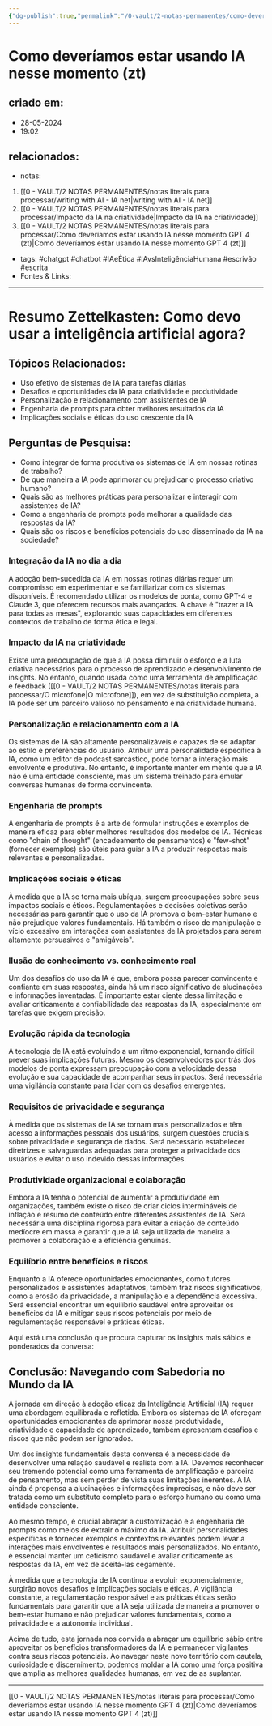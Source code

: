 ```yaml
---
{"dg-publish":true,"permalink":"/0-vault/2-notas-permanentes/como-deveriamos-estar-usando-ia-nesse-momento-zt/","tags":["permanente","chatgpt","chatbot","IAeÉtica","IAvsInteligênciaHumana","escrivão","escrita"],"dgHomeLink":true,"dgShowLocalGraph":true,"dgShowFileTree":true,"dgEnableSearch":true,"noteIcon":""}
---
```


# Como deveríamos estar usando IA nesse momento (zt)

## criado em: 
- 28-05-2024
- 19:02
## relacionados:
- notas:
1. [[0 - VAULT/2 NOTAS PERMANENTES/notas literais para processar/writing with AI - IA net\|writing with AI - IA net]]
2. [[0 - VAULT/2 NOTAS PERMANENTES/notas literais para processar/Impacto da IA na criatividade\|Impacto da IA na criatividade]]
3. [[0 - VAULT/2 NOTAS PERMANENTES/notas literais para processar/Como deveríamos estar usando IA nesse momento GPT 4 (zt)\|Como deveríamos estar usando IA nesse momento GPT 4 (zt)]]
- tags: #chatgpt #chatbot #IAeÉtica #IAvsInteligênciaHumana #escrivão #escrita
- Fontes & Links: 
---
# Resumo Zettelkasten: Como devo usar a inteligência artificial agora?

## Tópicos Relacionados:

- Uso efetivo de sistemas de IA para tarefas diárias
- Desafios e oportunidades da IA para criatividade e produtividade
- Personalização e relacionamento com assistentes de IA
- Engenharia de prompts para obter melhores resultados da IA
- Implicações sociais e éticas do uso crescente da IA

## Perguntas de Pesquisa:

- Como integrar de forma produtiva os sistemas de IA em nossas rotinas de trabalho?
- De que maneira a IA pode aprimorar ou prejudicar o processo criativo humano?
- Quais são as melhores práticas para personalizar e interagir com assistentes de IA?
- Como a engenharia de prompts pode melhorar a qualidade das respostas da IA?
- Quais são os riscos e benefícios potenciais do uso disseminado da IA na sociedade?

### Integração da IA no dia a dia

A adoção bem-sucedida da IA em nossas rotinas diárias requer um compromisso em experimentar e se familiarizar com os sistemas disponíveis. É recomendado utilizar os modelos de ponta, como GPT-4 e Claude 3, que oferecem recursos mais avançados. A chave é "trazer a IA para todas as mesas", explorando suas capacidades em diferentes contextos de trabalho de forma ética e legal.

### Impacto da IA na criatividade

Existe uma preocupação de que a IA possa diminuir o esforço e a luta criativa necessários para o processo de aprendizado e desenvolvimento de insights. No entanto, quando usada como uma ferramenta de amplificação e feedback ([[0 - VAULT/2 NOTAS PERMANENTES/notas literais para processar/O microfone\|O microfone]]), em vez de substituição completa, a IA pode ser um parceiro valioso no pensamento e na criatividade humana.

### Personalização e relacionamento com a IA

Os sistemas de IA são altamente personalizáveis e capazes de se adaptar ao estilo e preferências do usuário. Atribuir uma personalidade específica à IA, como um editor de podcast sarcástico, pode tornar a interação mais envolvente e produtiva. No entanto, é importante manter em mente que a IA não é uma entidade consciente, mas um sistema treinado para emular conversas humanas de forma convincente.

### Engenharia de prompts

A engenharia de prompts é a arte de formular instruções e exemplos de maneira eficaz para obter melhores resultados dos modelos de IA. Técnicas como "chain of thought" (encadeamento de pensamentos) e "few-shot" (fornecer exemplos) são úteis para guiar a IA a produzir respostas mais relevantes e personalizadas.

### Implicações sociais e éticas

À medida que a IA se torna mais ubíqua, surgem preocupações sobre seus impactos sociais e éticos. Regulamentações e decisões coletivas serão necessárias para garantir que o uso da IA promova o bem-estar humano e não prejudique valores fundamentais. Há também o risco de manipulação e vício excessivo em interações com assistentes de IA projetados para serem altamente persuasivos e "amigáveis".

### Ilusão de conhecimento vs. conhecimento real

Um dos desafios do uso da IA é que, embora possa parecer convincente e confiante em suas respostas, ainda há um risco significativo de alucinações e informações inventadas. É importante estar ciente dessa limitação e avaliar criticamente a confiabilidade das respostas da IA, especialmente em tarefas que exigem precisão.

### Evolução rápida da tecnologia

A tecnologia de IA está evoluindo a um ritmo exponencial, tornando difícil prever suas implicações futuras. Mesmo os desenvolvedores por trás dos modelos de ponta expressam preocupação com a velocidade dessa evolução e sua capacidade de acompanhar seus impactos. Será necessária uma vigilância constante para lidar com os desafios emergentes.

### Requisitos de privacidade e segurança

À medida que os sistemas de IA se tornam mais personalizados e têm acesso a informações pessoais dos usuários, surgem questões cruciais sobre privacidade e segurança de dados. Será necessário estabelecer diretrizes e salvaguardas adequadas para proteger a privacidade dos usuários e evitar o uso indevido dessas informações.

### Produtividade organizacional e colaboração

Embora a IA tenha o potencial de aumentar a produtividade em organizações, também existe o risco de criar ciclos intermináveis de inflação e resumo de conteúdo entre diferentes assistentes de IA. Será necessária uma disciplina rigorosa para evitar a criação de conteúdo medíocre em massa e garantir que a IA seja utilizada de maneira a promover a colaboração e a eficiência genuínas.

### Equilíbrio entre benefícios e riscos

Enquanto a IA oferece oportunidades emocionantes, como tutores personalizados e assistentes adaptativos, também traz riscos significativos, como a erosão da privacidade, a manipulação e a dependência excessiva. Será essencial encontrar um equilíbrio saudável entre aproveitar os benefícios da IA e mitigar seus riscos potenciais por meio de regulamentação responsável e práticas éticas.

Aqui está uma conclusão que procura capturar os insights mais sábios e ponderados da conversa:

## Conclusão: Navegando com Sabedoria no Mundo da IA

A jornada em direção à adoção eficaz da Inteligência Artificial (IA) requer uma abordagem equilibrada e refletida. Embora os sistemas de IA ofereçam oportunidades emocionantes de aprimorar nossa produtividade, criatividade e capacidade de aprendizado, também apresentam desafios e riscos que não podem ser ignorados.

Um dos insights fundamentais desta conversa é a necessidade de desenvolver uma relação saudável e realista com a IA. Devemos reconhecer seu tremendo potencial como uma ferramenta de amplificação e parceira de pensamento, mas sem perder de vista suas limitações inerentes. A IA ainda é propensa a alucinações e informações imprecisas, e não deve ser tratada como um substituto completo para o esforço humano ou como uma entidade consciente.

Ao mesmo tempo, é crucial abraçar a customização e a engenharia de prompts como meios de extrair o máximo da IA. Atribuir personalidades específicas e fornecer exemplos e contextos relevantes podem levar a interações mais envolventes e resultados mais personalizados. No entanto, é essencial manter um ceticismo saudável e avaliar criticamente as respostas da IA, em vez de aceitá-las cegamente.

À medida que a tecnologia de IA continua a evoluir exponencialmente, surgirão novos desafios e implicações sociais e éticas. A vigilância constante, a regulamentação responsável e as práticas éticas serão fundamentais para garantir que a IA seja utilizada de maneira a promover o bem-estar humano e não prejudicar valores fundamentais, como a privacidade e a autonomia individual.

Acima de tudo, esta jornada nos convida a abraçar um equilíbrio sábio entre aproveitar os benefícios transformadores da IA e permanecer vigilantes contra seus riscos potenciais. Ao navegar neste novo território com cautela, curiosidade e discernimento, podemos moldar a IA como uma força positiva que amplia as melhores qualidades humanas, em vez de as suplantar.

---

[[0 - VAULT/2 NOTAS PERMANENTES/notas literais para processar/Como deveríamos estar usando IA nesse momento GPT 4 (zt)\|Como deveríamos estar usando IA nesse momento GPT 4 (zt)]]